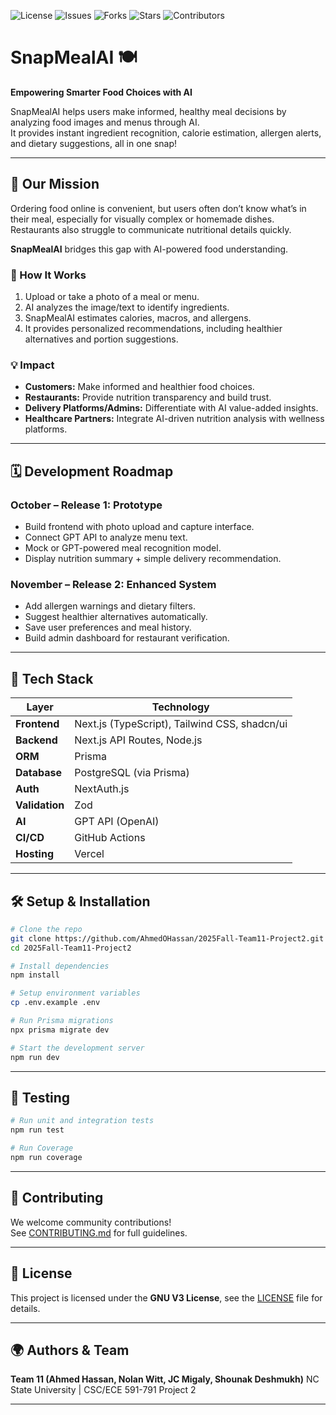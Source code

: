 <!-- ![Build](https://img.shields.io/github/actions/workflow/status/AhmedOHassan/2025Fall-Team11-Project2/ci.yml?branch=main) -->
![License](https://img.shields.io/github/license/AhmedOHassan/2025Fall-Team11-Project2)
![Issues](https://img.shields.io/github/issues/AhmedOHassan/2025Fall-Team11-Project2)
![Forks](https://img.shields.io/github/forks/AhmedOHassan/2025Fall-Team11-Project2)
![Stars](https://img.shields.io/github/stars/AhmedOHassan/2025Fall-Team11-Project2)
![Contributors](https://img.shields.io/github/contributors/AhmedOHassan/2025Fall-Team11-Project2)

# SnapMealAI 🍽️

**Empowering Smarter Food Choices with AI**

SnapMealAI helps users make informed, healthy meal decisions by analyzing food images and menus through AI.  
It provides instant ingredient recognition, calorie estimation, allergen alerts, and dietary suggestions, all in one snap!

---

## 🚀 Our Mission

Ordering food online is convenient, but users often don’t know what’s in their meal, especially for visually complex or homemade dishes. Restaurants also struggle to communicate nutritional details quickly.

**SnapMealAI** bridges this gap with AI-powered food understanding.

### 🧠 How It Works
1. Upload or take a photo of a meal or menu.  
2. AI analyzes the image/text to identify ingredients.  
3. SnapMealAI estimates calories, macros, and allergens.  
4. It provides personalized recommendations, including healthier alternatives and portion suggestions.

### 💡 Impact
- **Customers:** Make informed and healthier food choices.  
- **Restaurants:** Provide nutrition transparency and build trust.  
- **Delivery Platforms/Admins:** Differentiate with AI value-added insights.  
- **Healthcare Partners:** Integrate AI-driven nutrition analysis with wellness platforms.

---

## 🗓️ Development Roadmap

### **October – Release 1: Prototype**
- Build frontend with photo upload and capture interface.
- Connect GPT API to analyze menu text.
- Mock or GPT-powered meal recognition model.
- Display nutrition summary + simple delivery recommendation.

### **November – Release 2: Enhanced System**
- Add allergen warnings and dietary filters.
- Suggest healthier alternatives automatically.
- Save user preferences and meal history.
- Build admin dashboard for restaurant verification.

---

## 🧩 Tech Stack

| Layer | Technology |
|-------|-------------|
| **Frontend** | Next.js (TypeScript), Tailwind CSS, shadcn/ui |
| **Backend** | Next.js API Routes, Node.js |
| **ORM** | Prisma |
| **Database** | PostgreSQL (via Prisma) |
| **Auth** | NextAuth.js |
| **Validation** | Zod |
| **AI** | GPT API (OpenAI) |
| **CI/CD** | GitHub Actions |
| **Hosting** | Vercel |

---

## 🛠️ Setup & Installation

```bash
# Clone the repo
git clone https://github.com/AhmedOHassan/2025Fall-Team11-Project2.git
cd 2025Fall-Team11-Project2

# Install dependencies
npm install

# Setup environment variables
cp .env.example .env

# Run Prisma migrations
npx prisma migrate dev

# Start the development server
npm run dev
```

---

## 🧪 Testing

```bash
# Run unit and integration tests
npm run test

# Run Coverage
npm run coverage
```

---

## 👥 Contributing

We welcome community contributions!  
See [CONTRIBUTING.md](CONTRIBUTING.md) for full guidelines.

---

## 📄 License

This project is licensed under the **GNU V3 License**, see the [LICENSE](LICENSE) file for details.

---

## 🌍 Authors & Team

**Team 11 (Ahmed Hassan, Nolan Witt, JC Migaly, Shounak Deshmukh)** 
NC State University | CSC/ECE 591-791 Project 2

---
